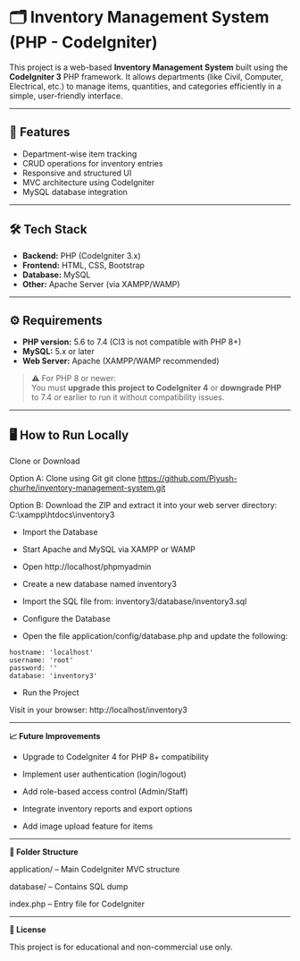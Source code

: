 # 🗂️ Inventory Management System (PHP - CodeIgniter)

This project is a web-based **Inventory Management System** built using the **CodeIgniter 3** PHP framework. It allows departments (like Civil, Computer, Electrical, etc.) to manage items, quantities, and categories efficiently in a simple, user-friendly interface.

---

## 📌 Features

- Department-wise item tracking
- CRUD operations for inventory entries
- Responsive and structured UI
- MVC architecture using CodeIgniter
- MySQL database integration

---

## 🛠️ Tech Stack

- **Backend:** PHP (CodeIgniter 3.x)
- **Frontend:** HTML, CSS, Bootstrap
- **Database:** MySQL
- **Other:** Apache Server (via XAMPP/WAMP)

---

## ⚙️ Requirements

- **PHP version:** 5.6 to 7.4 (CI3 is not compatible with PHP 8+)
- **MySQL:** 5.x or later
- **Web Server:** Apache (XAMPP/WAMP recommended)

> ⚠️ For PHP 8 or newer:  
> You must **upgrade this project to CodeIgniter 4** or **downgrade PHP** to 7.4 or earlier to run it without compatibility issues.

---

## 🖥️ How to Run Locally

Clone or Download

Option A: Clone using Git
git clone https://github.com/Piyush-churhe/inventory-management-system.git

Option B: Download the ZIP and extract it into your web server directory:
C:\xampp\htdocs\inventory3

- Import the Database

- Start Apache and MySQL via XAMPP or WAMP

- Open http://localhost/phpmyadmin

- Create a new database named inventory3

- Import the SQL file from:
inventory3/database/inventory3.sql

- Configure the Database

- Open the file application/config/database.php and update the following:

```
hostname: 'localhost'
username: 'root'
password: ''
database: 'inventory3'
```

- Run the Project

Visit in your browser:
http://localhost/inventory3

---

**📈 Future Improvements**

- Upgrade to CodeIgniter 4 for PHP 8+ compatibility

- Implement user authentication (login/logout)

- Add role-based access control (Admin/Staff)

- Integrate inventory reports and export options

- Add image upload feature for items

---

**📁 Folder Structure**

application/ – Main CodeIgniter MVC structure

database/ – Contains SQL dump

index.php – Entry file for CodeIgniter

---

**📄 License**

This project is for educational and non-commercial use only.
